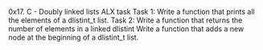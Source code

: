 0x17. C - Doubly linked lists ALX task
Task 1: Write a function that prints all the elements of a dlistint_t list.
Task 2: Write a function that returns the number of elements in a linked dlistint
Write a function that adds a new node at the beginning of a dlistint_t list.

